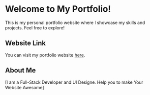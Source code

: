 # Welcome to My Portfolio!

This is my personal portfolio website where I showcase my skills and projects. Feel free to explore!

## Website Link

You can visit my portfolio website [here](https://mbilalvirk.netlify.app/).

## About Me

[I am a Full-Stack Developer and UI Designe. Help you to make Your Website Awesome]


